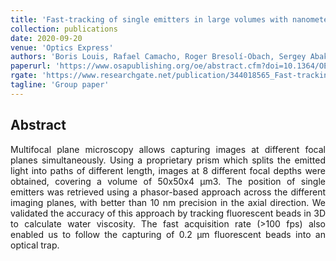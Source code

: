 ```yaml
---
title: 'Fast-tracking of single emitters in large volumes with nanometer precision'
collection: publications
date: 2020-09-20
venue: 'Optics Express'
authors: 'Boris Louis, Rafael Camacho, Roger Bresolí-Obach, Sergey Abakumov, Johannes Vandaele, Tetsuhiro Kudo, Hiroshi Masuhara, Ivan Scheblykin, Johan Hofkens, Susana Rocha'
paperurl: 'https://www.osapublishing.org/oe/abstract.cfm?doi=10.1364/OE.401557'
rgate: 'https://www.researchgate.net/publication/344018565_Fast-tracking_of_single_emitters_in_large_volumes_with_nanometer_precision'
tagline: 'Group paper'
---
```


<h2> Abstract </h2>
<p align= "justify">
Multifocal plane microscopy allows capturing images at different focal planes simultaneously. Using a proprietary prism which splits the emitted light into paths of different length, images at 8 different focal depths were obtained, covering a volume of 50x50x4 μm3. The position of single emitters was retrieved using a phasor-based approach across the different imaging planes, with better than 10 nm precision in the axial direction. We validated the accuracy of this approach by tracking fluorescent beads in 3D to calculate water viscosity. The fast acquisition rate (>100 fps) also enabled us to follow the capturing of 0.2 μm fluorescent beads into an optical trap.

